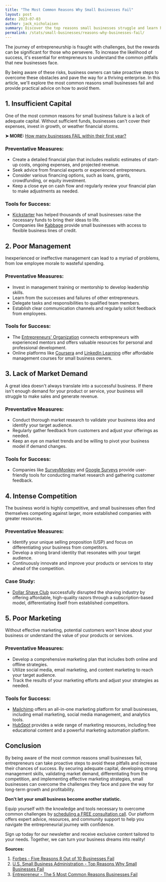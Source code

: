 ```yaml
---
title: "The Most Common Reasons Why Small Businesses Fail"
layout: post
date: 2023-07-03
author: jack_nicholaisen
summary: Discover the top reasons small businesses struggle and learn how to dodge common pitfalls. By reading this concise guide, entrepreneurs can identify potential obstacles and adopt effective strategies to overcome them. Stay one step ahead and build a successful business by learning from others' mistakes.
permalink: /stats/small-businesses/reasons-why-businesses-fail/
---
```


The journey of entrepreneurship is fraught with challenges, but the rewards can be significant for those who persevere. To increase the likelihood of success, it's essential for entrepreneurs to understand the common pitfalls that new businesses face. 

By being aware of these risks, business owners can take proactive steps to overcome these obstacles and pave the way for a thriving enterprise. In this article, we'll explore the most common reasons small businesses fail and provide practical advice on how to avoid them.

## 1. Insufficient Capital

One of the most common reasons for small business failure is a lack of adequate capital. Without sufficient funds, businesses can't cover their expenses, invest in growth, or weather financial storms.

<p><b>➤ MORE: </b> <a href="https://www.businessinitiative.org/stats/small-business-failure-rate/"> How many businesses FAIL within their first year?</a></p>

### Preventative Measures:

-   Create a detailed financial plan that includes realistic estimates of start-up costs, ongoing expenses, and projected revenue.
-   Seek advice from financial experts or experienced entrepreneurs.
-   Consider various financing options, such as loans, grants, crowdfunding, or equity investment.
-   Keep a close eye on cash flow and regularly review your financial plan to make adjustments as needed.

### Tools for Success:

-   [Kickstarter](https://www.kickstarter.com/) has helped thousands of small businesses raise the necessary funds to bring their ideas to life.
-   Companies like [Kabbage](https://www.kabbage.com/) provide small businesses with access to flexible business lines of credit.

## 2. Poor Management

Inexperienced or ineffective management can lead to a myriad of problems, from low employee morale to wasteful spending.

### Preventative Measures:

-   Invest in management training or mentorship to develop leadership skills.
-   Learn from the successes and failures of other entrepreneurs.
-   Delegate tasks and responsibilities to qualified team members.
-   Establish clear communication channels and regularly solicit feedback from employees.

### Tools for Success:

-   The [Entrepreneurs' Organization](https://www.eonetwork.org/) connects entrepreneurs with experienced mentors and offers valuable resources for personal and professional development.
-   Online platforms like [Coursera](https://www.coursera.org/) and [LinkedIn Learning](https://www.linkedin.com/learning/) offer affordable management courses for small business owners.

## 3. Lack of Market Demand

A great idea doesn't always translate into a successful business. If there isn't enough demand for your product or service, your business will struggle to make sales and generate revenue.

### Preventative Measures:

-   Conduct thorough market research to validate your business idea and identify your target audience.
-   Regularly gather feedback from customers and adjust your offerings as needed.
-   Keep an eye on market trends and be willing to pivot your business model if demand changes.

### Tools for Success:

-   Companies like [SurveyMonkey](https://www.surveymonkey.com/) and [Google Surveys](https://www.google.com/surveys) provide user-friendly tools for conducting market research and gathering customer feedback.

## 4. Intense Competition

The business world is highly competitive, and small businesses often find themselves competing against larger, more established companies with greater resources.

### Preventative Measures:

-   Identify your unique selling proposition (USP) and focus on differentiating your business from competitors.
-   Develop a strong brand identity that resonates with your target audience.
-   Continuously innovate and improve your products or services to stay ahead of the competition.

### Case Study:

-   [Dollar Shave Club](https://www.dollarshaveclub.com/) successfully disrupted the shaving industry by offering affordable, high-quality razors through a subscription-based model, differentiating itself from established competitors.

## 5. Poor Marketing

Without effective marketing, potential customers won't know about your business or understand the value of your products or services.

### Preventative Measures:

-   Develop a comprehensive marketing plan that includes both online and offline strategies.
-   Utilize social media, email marketing, and content marketing to reach your target audience.
-   Track the results of your marketing efforts and adjust your strategies as needed.

### Tools for Success:

-   [Mailchimp](https://www.mailchimp.com/) offers an all-in-one marketing platform for small businesses, including email marketing, social media management, and analytics tools.
-   [HubSpot](https://www.hubspot.com/) provides a wide range of marketing resources, including free educational content and a powerful marketing automation platform.

## Conclusion

By being aware of the most common reasons small businesses fail, entrepreneurs can take proactive steps to avoid these pitfalls and increase their chances of success. By securing adequate capital, developing strong management skills, validating market demand, differentiating from the competition, and implementing effective marketing strategies, small businesses can overcome the challenges they face and pave the way for long-term growth and profitability.

**Don't let your small business become another statistic.** 

Equip yourself with the knowledge and tools necessary to overcome common challenges by [scheduling a FREE consultation call](https://calendly.com/businessinitiative/30-minute-consultation-call). Our platform offers expert advice, resources, and community support to help you navigate the entrepreneurial journey with confidence.

Sign up today for our newsletter and receive exclusive content tailored to your needs. Together, we can turn your business dreams into reality!

<script async data-uid="0625212ce2" src="https://adept-hustler-4565.ck.page/0625212ce2/index.js"></script>

**Sources:**

1.  [Forbes - Five Reasons 8 Out of 10 Businesses Fail](https://www.forbes.com/sites/ericwagner/2013/09/12/five-reasons-8-out-of-10-businesses-fail/)
2.  [U.S. Small Business Administration - Top Reasons Why Small Businesses Fail](https://content.sba.gov/article/top-reasons-why-small-businesses-fail)
3.  [Entrepreneur - The 5 Most Common Reasons Businesses Fail](https://www.entrepreneur.com/article/288348)